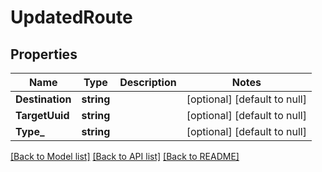 # UpdatedRoute

## Properties
Name | Type | Description | Notes
------------ | ------------- | ------------- | -------------
**Destination** | **string** |  | [optional] [default to null]
**TargetUuid** | **string** |  | [optional] [default to null]
**Type_** | **string** |  | [optional] [default to null]

[[Back to Model list]](../README.md#documentation-for-models) [[Back to API list]](../README.md#documentation-for-api-endpoints) [[Back to README]](../README.md)


